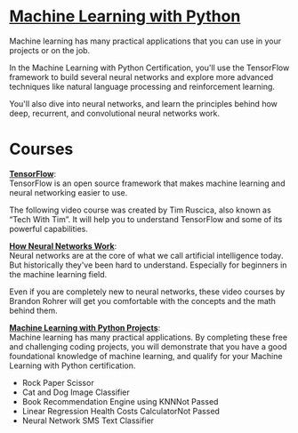 # [Machine Learning with Python](https://www.freecodecamp.org/learn/machine-learning-with-python#tensorflow)

Machine learning has many practical applications that you can use in your projects or on the job.

In the Machine Learning with Python Certification, you'll use the TensorFlow framework to build several neural networks and explore more advanced techniques like natural language processing and reinforcement learning.

You'll also dive into neural networks, and learn the principles behind how deep, recurrent, and convolutional neural networks work.

# Courses

<ins><b>TensorFlow</b></ins>:<br />
TensorFlow is an open source framework that makes machine learning and neural networking easier to use.

The following video course was created by Tim Ruscica, also known as “Tech With Tim”. It will help you to understand TensorFlow and some of its powerful capabilities.

<ins><b>How Neural Networks Work</b></ins>:<br />
Neural networks are at the core of what we call artificial intelligence today. But historically they've been hard to understand. Especially for beginners in the machine learning field.

Even if you are completely new to neural networks, these video courses by Brandon Rohrer will get you comfortable with the concepts and the math behind them.

<ins><b>Machine Learning with Python Projects</b></ins>:<br />
Machine learning has many practical applications. By completing these free and challenging coding projects, you will demonstrate that you have a good foundational knowledge of machine learning, and qualify for your Machine Learning with Python certification.<br />

- Rock Paper Scissor
- Cat and Dog Image Classifier
- Book Recommendation Engine using KNNNot Passed
- Linear Regression Health Costs CalculatorNot Passed
- Neural Network SMS Text Classifier

